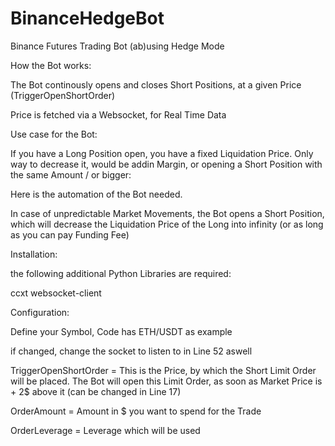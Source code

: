 # BinanceHedgeBot
Binance Futures Trading Bot (ab)using Hedge Mode


How the Bot works:

The Bot continously opens and closes Short Positions, at a given Price (TriggerOpenShortOrder)

Price is fetched via a Websocket, for Real Time Data

Use case for the Bot:


If you have a Long Position open, you have a fixed Liquidation Price. Only way to decrease it, would be addin Margin, or opening a Short Position with the same Amount / or bigger: 

Here is the automation of the Bot needed.

In case of unpredictable Market Movements, the Bot opens a Short Position, which will decrease the Liquidation Price of the Long into infinity (or as long as you can pay Funding Fee)


Installation:

the following additional Python Libraries are required:

ccxt
websocket-client


Configuration:

Define your Symbol, Code has ETH/USDT as example

if changed, change the socket to listen to in Line 52 aswell

TriggerOpenShortOrder =  This is the Price, by which the Short Limit Order will be placed. The Bot will open this Limit Order, as soon as Market Price is + 2$ above it (can be changed in Line 17)

OrderAmount = Amount in $ you want to spend for the Trade

OrderLeverage = Leverage which will be used


